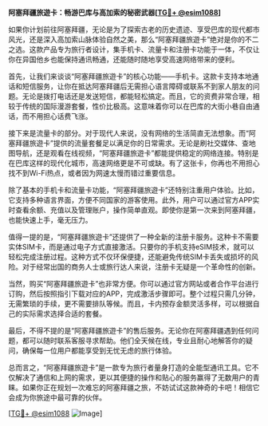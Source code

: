 **阿塞拜疆旅遊卡：畅游巴库与高加索的秘密武器[[TG💪+ @esim1088](https://t.me/s/esim1088)]**

如果你计划前往阿塞拜疆，无论是为了探索古老的历史遗迹、享受巴库的现代都市风光，还是深入高加索山脉体验自然之美，那么“阿塞拜疆旅遊卡”绝对是你的不二之选。这款产品专为旅行者设计，集手机卡、流量卡和注册卡功能于一体，不仅让你在异国他乡也能保持通讯畅通，还能随时随地享受高速网络带来的便利。

首先，让我们来谈谈“阿塞拜疆旅遊卡”的核心功能——手机卡。这款卡支持本地通话和短信服务，让你在抵达阿塞拜疆后无需担心语言障碍或联系不到家人朋友的问题。无论是拨打电话还是发送短信，都能轻松搞定。而且，它的资费非常合理，相较于传统的国际漫游套餐，性价比极高。这意味着你可以在巴库的大街小巷自由通话，而不用担心话费飞涨。

接下来是流量卡的部分。对于现代人来说，没有网络的生活简直无法想象。而“阿塞拜疆旅遊卡”提供的流量套餐足以满足你的日常需求。无论是刷社交媒体、查地图导航，还是观看在线视频，“阿塞拜疆旅遊卡”都能提供稳定的网络连接。特别是在巴库这样的现代化城市，高速网络更是不可或缺。有了这张卡，你再也不用担心找不到Wi-Fi热点，或者因为网速太慢而错过重要信息。

除了基本的手机卡和流量卡功能，“阿塞拜疆旅遊卡”还特别注重用户体验。比如，它支持多种语言界面，方便不同国家的游客使用。此外，用户可以通过官方APP实时查看余额、充值以及管理账户，操作简单直观。即使你是第一次来到阿塞拜疆，也能快速上手，毫无压力。

值得一提的是，“阿塞拜疆旅遊卡”还提供了一种全新的注册卡服务。这种卡不需要实体SIM卡，而是通过电子方式直接激活。只要你的手机支持eSIM技术，就可以轻松完成注册过程。这种方式不仅环保便捷，还能避免传统SIM卡丢失或损坏的风险。对于经常出国的商务人士或旅行达人来说，注册卡无疑是一个革命性的创新。

当然，购买“阿塞拜疆旅遊卡”也非常方便。你可以通过官方网站或者合作平台进行订购，然后按照指引下载对应的APP，完成激活步骤即可。整个过程只需几分钟，无需繁琐的手续，更不需要排队等候。而且，卡内预存金额灵活多样，可以根据自己的实际需求选择合适的套餐。

最后，不得不提的是“阿塞拜疆旅遊卡”的售后服务。无论你在阿塞拜疆遇到任何问题，都可以随时联系客服寻求帮助。他们全天候在线，专业且耐心地解答你的疑问，确保每一位用户都能享受到无忧无虑的旅行体验。

总而言之，“阿塞拜疆旅遊卡”是一款专为旅行者量身打造的全能型通讯工具。它不仅解决了通信和上网的需求，更以其便捷的操作和贴心的服务赢得了无数用户的青睐。如果你正在规划一次难忘的阿塞拜疆之旅，不妨试试这款神奇的卡吧！相信它会成为你旅途中最可靠的伙伴。

[[TG💪+ @esim1088](https://t.me/s/esim1088) ![Image](https://i.postimg.cc/4NQfJmqS/Snipaste-2025-05-13-00-14-12.png)]
